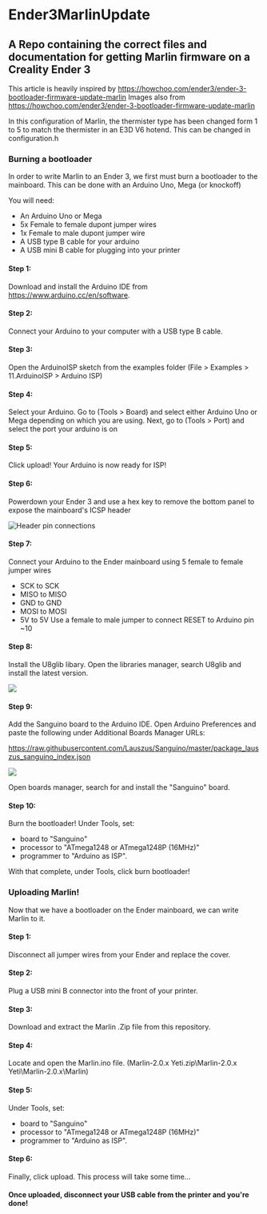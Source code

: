 # Ender3MarlinUpdate
## A Repo containing the correct files and documentation for getting Marlin firmware on a Creality Ender 3

This article is heavily inspired by https://howchoo.com/ender3/ender-3-bootloader-firmware-update-marlin
Images also from https://howchoo.com/ender3/ender-3-bootloader-firmware-update-marlin

In this configuration of Marlin, the thermister type has been changed form 1 to 5 to match the thermister in an E3D V6 hotend. This can be changed in configuration.h

### Burning a bootloader
In order to write Marlin to an Ender 3, we first must burn a bootloader to the mainboard. This can be done with an Arduino Uno, Mega (or knockoff)

You will need:
* An Arduino Uno or Mega
* 5x Female to female dupont jumper wires
* 1x Female to male dupont jumper wire
* A USB type B cable for your arduino
* A USB mini B cable for plugging into your printer

#### Step 1:
Download and install the Arduino IDE from https://www.arduino.cc/en/software.
#### Step 2:
Connect your Arduino to your computer with a USB type B cable.
#### Step 3:
Open the ArduinoISP sketch from the examples folder (File > Examples > 11.ArduinoISP > Arduino ISP)
#### Step 4:
Select your Arduino. Go to (Tools > Board) and select either Arduino Uno or Mega depending on which you are using.
Next, go to (Tools > Port) and select the port your arduino is on
#### Step 5:
Click upload! Your Arduino is now ready for ISP!

#### Step 6:
Powerdown your Ender 3 and use a hex key to remove the bottom panel to expose the mainboard's ICSP header

![Header pin connections](https://howchoo.com/media/mm/iy/md/ender-3-arduino-firmware-pinout.jpeg?height=900&auto=webp&quality=70)

#### Step 7:
Connect your Arduino to the Ender mainboard using 5 female to female jumper wires
* SCK to SCK
* MISO to MISO
* GND to GND
* MOSI to MOSI
* 5V to 5V
Use a female to male jumper to connect RESET to Arduino pin ~10

#### Step 8:
Install the U8glib libary. Open the libraries manager, search U8glib and install the latest version.

![](https://howchoo.com/media/yj/jm/yj/installing-the-u8glib-library.png?width=1440&auto=webp&quality=70)

#### Step 9:
Add the Sanguino board to the Arduino IDE. Open Arduino Preferences and paste the following under Additional Boards Manager URLs:

https://raw.githubusercontent.com/Lauszus/Sanguino/master/package_lauszus_sanguino_index.json

![](https://howchoo.com/media/nd/vl/yj/adding-a-custom-board-to-arduino-ide.png?width=900&auto=webp&quality=70)

Open boards manager, search for and install the "Sanguino" board.

#### Step 10:
Burn the bootloader! Under Tools, set: 
* board to "Sanguino"
* processor to "ATmega1248 or ATmega1248P (16MHz)"
* programmer to "Arduino as ISP".

With that complete, under Tools, click burn bootloader!

### Uploading Marlin!

Now that we have a bootloader on the Ender mainboard, we can write Marlin to it.

#### Step 1:
Disconnect all jumper wires from your Ender and replace the cover.

#### Step 2:
Plug a USB mini B connector into the front of your printer.

#### Step 3:
Download and extract the Marlin .Zip file from this repository.

#### Step 4:
Locate and open the Marlin.ino file.
(Marlin-2.0.x Yeti.zip\Marlin-2.0.x Yeti\Marlin-2.0.x\Marlin)

#### Step 5:
Under Tools, set: 
* board to "Sanguino"
* processor to "ATmega1248 or ATmega1248P (16MHz)"
* programmer to "Arduino as ISP".

#### Step 6:
Finally, click upload. This process will take some time...

#### Once uploaded, disconnect your USB cable from the printer and you're done!

